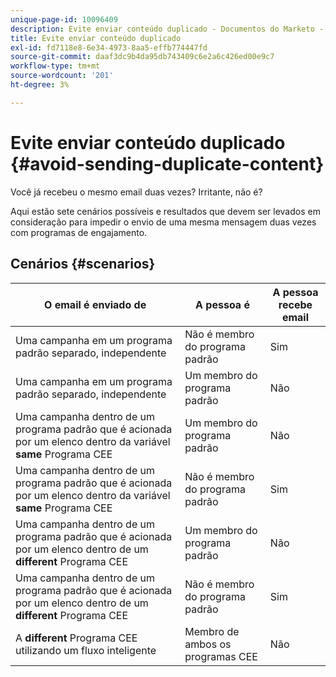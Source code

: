 ```yaml
---
unique-page-id: 10096409
description: Evite enviar conteúdo duplicado - Documentos do Marketo - Documentação do produto
title: Evite enviar conteúdo duplicado
exl-id: fd7118e8-6e34-4973-8aa5-effb774447fd
source-git-commit: daaf3dc9b4da95db743409c6e2a6c426ed00e9c7
workflow-type: tm+mt
source-wordcount: '201'
ht-degree: 3%

---
```


# Evite enviar conteúdo duplicado {#avoid-sending-duplicate-content}

Você já recebeu o mesmo email duas vezes? Irritante, não é?

Aqui estão sete cenários possíveis e resultados que devem ser levados em consideração para impedir o envio de uma mesma mensagem duas vezes com programas de engajamento.

## Cenários {#scenarios}

| O email é enviado de | A pessoa é | A pessoa recebe email |
|---|---|---|
| Uma campanha em um programa padrão separado, independente | Não é membro do programa padrão | Sim |
| Uma campanha em um programa padrão separado, independente | Um membro do programa padrão | Não |
| Uma campanha dentro de um programa padrão que é acionada por um elenco dentro da variável **same** Programa CEE | Um membro do programa padrão | Não |
| Uma campanha dentro de um programa padrão que é acionada por um elenco dentro da variável **same** Programa CEE | Não é membro do programa padrão | Sim |
| Uma campanha dentro de um programa padrão que é acionada por um elenco dentro de um **different** Programa CEE | Um membro do programa padrão | Não |
| Uma campanha dentro de um programa padrão que é acionada por um elenco dentro de um **different** Programa CEE | Não é membro do programa padrão | Sim |
| A **different** Programa CEE utilizando um fluxo inteligente | Membro de ambos os programas CEE | Não |
